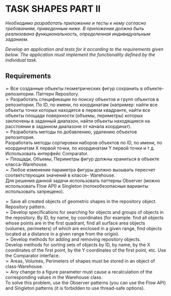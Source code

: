 # TASK SHAPES PART II

*Необходимо разработать приложение и тесты к нему согласно требованиям, приведенным ниже. В приложении должна быть реализована функциональность, 
определенная индивидуальным заданием.*<br/>

*Develop an application and tests for it according to the requirements given below. The application must implement 
the functionality defined by the individual task.*<br/>

## Requirements

➢ Все созданные объекты геометрических фигур сохранить в объекте-репозитории. Паттерн Repository.<br/>
➢ Разработать спецификации по поиску объектов и групп объектов в репозитории. По ID, по имени, по координатам (например: найти все объекты точки которых находятся в первом квадранте, найти все объекты площади поверхности (объемы, периметры) которых заключены в заданный диапазон, найти объекты находящиеся на расстоянии в заданном диапазоне от начала координат).<br/>
➢ Разработать методы по добавлению, удалению объектов репозитория.<br/>
Разработать методы сортировки наборов объектов по ID, по имени, по координатам Х первой точки, по координатам Y первой точки и т д. Использовать интерфейс Comparator.<br/>
➢ Площади, Объемы, Периметры фигур должны храниться в объекте класса-Warehouse.<br/>
➢ Любое изменение параметра фигуры должно вызывать пересчет соответствующих значений в классе- Warehouse.<br/>
Для решения данной задачи использовать паттерны Observer (можно использовать Flow API) и Singleton (потокобезопасные варианты использовать запрещено).<br/>

➢ Save all created objects of geometric shapes in the repository object. Repository pattern.<br/>
➢ Develop specifications for searching for objects and groups of objects in the repository. By ID, by name, by coordinates (for example: find all objects whose points are in the first quadrant, find all surface area objects (volumes, perimeters) of which are enclosed in a given range, find objects located at a distance in a given range from the origin).<br/>
➢ Develop methods for adding and removing repository objects.<br/>
Develop methods for sorting sets of objects by ID, by name, by the X coordinates of the first point, by the Y coordinates of the first point, etc. Use the Comparator interface.<br/>
➢ Areas, Volumes, Perimeters of shapes must be stored in an object of class-Warehouse.<br/>
➢ Any change to a figure parameter must cause a recalculation of the corresponding values in the Warehouse class.<br/>
To solve this problem, use the Observer patterns (you can use the Flow API) and Singleton patterns (it is forbidden to use thread-safe options).<br/>

